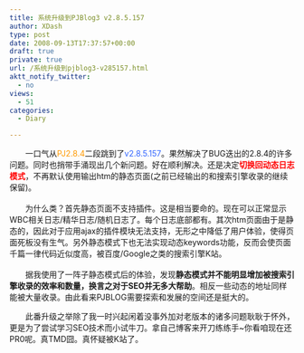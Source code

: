 ```yaml
---
title: 系统升级到PJBlog3 v2.8.5.157
author: XDash
type: post
date: 2008-09-13T17:37:57+00:00
draft: true
private: true
url: /系统升级到pjblog3-v285157.html
aktt_notify_twitter:
  - no
views:
  - 51
categories:
  - Diary

---
```

<div>
  <div>
    <img decoding="async" alt="" align="right" src="http://bbs.pjhome.net/images/phpwind/logo.gif" />
  </div>
  
  <div>
    　　一口气从<span style="color: #ff9900">PJ2.8.4</span>二段跳到了<span style="color: #3366ff">v2.8.5.157</span>。果然解决了BUG迭出的2.8.4的许多问题。同时也捎带手涌现出几个新问题。好在顺利解决。还是决定<strong><span style="color: #ff0000">切换回动态日志模式</span></strong>，不再默认使用输出htm的静态页面(之前已经输出的和搜索引擎收录的继续保留)。
  </div>
  
  <div>
    &nbsp;
  </div>
  
  <div>
    　　为什么类？首先静态页面不支持插件。这是相当要命的。现在可以正常显示WBC相关日志/精华日志/随机日志了。每个日志底部都有。其次htm页面由于是静态的，因此对于应用ajax的插件模块无法支持，无形之中降低了用户体验，使得页面死板没有生气。另外静态模式下也无法实现动态keywords功能，反而会使页面千篇一律代码近似度高，被百度/Google之类的搜索引擎K站。
  </div>
  
  <div>
    &nbsp;
  </div>
  
  <div>
    　　据我使用了一阵子静态模式后的体验，发现<strong>静态模式并不能明显增加被搜索引擎收录的效率和数量，换言之对于SEO并无多大帮助</strong>。相反一些动态的地址同样能被大量收录。由此看来PJBLOG需要探索和发展的空间还是挺大的。
  </div>
</div>

　　此番升级之举除了我一时兴起闲着没事外加对老版本的诸多问题耿耿于怀外，更是为了尝试学习SEO技术而小试牛刀。拿自己博客来开刀练练手~你看咱现在还PR0呢。真TMD囧。真怀疑被K站了。